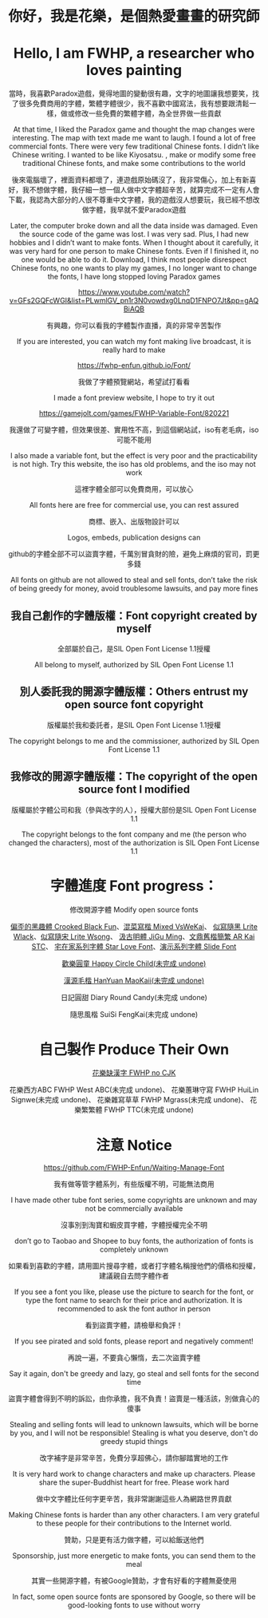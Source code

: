 <div align="center">

# 你好，我是花樂，是個熱愛畫畫的研究師
# Hello, I am FWHP, a researcher who loves painting

當時，我喜歡Paradox遊戲，覺得地圖的變動很有趣，文字的地圖讓我想要笑，找了很多免費商用的字體，繁體字體很少，我不喜歡中國寫法，我有想要跟清鬆一樣，做或修改一些免費的繁體字體，為全世界做一些貢獻

At that time, I liked the Paradox game and thought the map changes were interesting. The map with text made me want to laugh. I found a lot of free commercial fonts. There were very few traditional Chinese fonts. I didn’t like Chinese writing. I wanted to be like Kiyosatsu. , make or modify some free traditional Chinese fonts, and make some contributions to the world

後來電腦壞了，裡面資料都壞了，連遊戲原始碼沒了，我非常傷心，加上有新喜好，我不想做字體，我仔細一想一個人做中文字體超辛苦，就算完成不一定有人會下載，我認為大部分的人很不尊重中文字體，我的遊戲沒人想要玩，我已經不想改做字體，我早就不愛Paradox遊戲

Later, the computer broke down and all the data inside was damaged. Even the source code of the game was lost. I was very sad. Plus, I had new hobbies and I didn’t want to make fonts. When I thought about it carefully, it was very hard for one person to make Chinese fonts. Even if I finished it, no one would be able to do it. Download, I think most people disrespect Chinese fonts, no one wants to play my games, I no longer want to change the fonts, I have long stopped loving Paradox games

https://www.youtube.com/watch?v=GFs2GQFcWGI&list=PLwmlGV_pn1r3N0vowdxg0LnqD1FNPO7Jt&pp=gAQBiAQB

有興趣，你可以看我的字體製作直播，真的非常辛苦製作

If you are interested, you can watch my font making live broadcast, it is really hard to make

https://fwhp-enfun.github.io/Font/

我做了字體預覽網站，希望試打看看

I made a font preview website, I hope to try it out

https://gamejolt.com/games/FWHP-Variable-Font/820221

我還做了可變字體，但效果很差、實用性不高，到這個網站試，iso有老毛病，iso可能不能用

I also made a variable font, but the effect is very poor and the practicability is not high. Try this website, the iso has old problems, and the iso may not work

這裡字體全部可以免費商用，可以放心

All fonts here are free for commercial use, you can rest assured

商標、嵌入、出版物設計可以

Logos, embeds, publication designs can

github的字體全部不可以盜賣字體，千萬別冒貪財的險，避免上麻煩的官司，罰更多錢

All fonts on github are not allowed to steal and sell fonts, don’t take the risk of being greedy for money, avoid troublesome lawsuits, and pay more fines
  
## 我自己創作的字體版權：Font copyright created by myself

全部屬於自己，是SIL Open Font License 1.1授權

All belong to myself, authorized by SIL Open Font License 1.1

## 別人委託我的開源字體版權：Others entrust my open source font copyright

版權屬於我和委託者，是SIL Open Font License 1.1授權

The copyright belongs to me and the commissioner, authorized by SIL Open Font License 1.1

## 我修改的開源字體版權：The copyright of the open source font I modified

版權屬於字體公司和我（參與改字的人），授權大部份是SIL Open Font License 1.1

The copyright belongs to the font company and me (the person who changed the characters), most of the authorization is SIL Open Font License 1.1

# 字體進度 Font progress：
  
[]()

修改開源字體 Modify open source fonts

[偏歪的黑趣體 Crooked Black Fun](https://github.com/FWHP-Enfun/Crooked-Black-Fun)、[混菜寫楷 Mixed VsWeKai](https://github.com/FWHP-Enfun/Mixed-VsWeKai)、
[似寫隨黑 Lrite Wlack](https://github.com/FWHP-Enfun/Lrite-Wlack)、[似寫隨宋 Lrite Wsong](https://github.com/FWHP-Enfun/Lrite-Wsong)、
[汲古明體 JiGu Ming](https://github.com/FWHP-Enfun/JiGu-Ming)、[文鼎舊楷簡繁 AR Kai STC](https://github.com/FWHP-Enfun/AR-Kai-STC)、
[宅在家系列字體 Star Love Font](https://github.com/FWHP-Enfun/Star-Love-Font)、[演示系列字體 Slide Font](https://github.com/FWHP-Enfun/Slide-Font)

[歡樂圓童 Happy Circle Child(未完成 undone)](https://fwhp-enfun.github.io//wiki/Happy%20Circle%20Child/)

[漢源毛楷 HanYuan MaoKaii(未完成 undone)](https://fwhp-enfun.github.io//wiki/HanYuan%20MaoKaii/)
  
日記圓甜 Diary Round Candy(未完成 undone)
  
隨思風楷 SuiSi FengKai(未完成 undone)

# 自己製作 Produce Their Own

[花樂缺漢字 FWHP no CJK](https://github.com/FWHP-Enfun/FWHP-no-CJK)

花樂西方ABC FWHP West ABC(未完成 undone)、
花樂蕙琳守寫 FWHP HuiLin Signwe(未完成 undone)、
花樂雜寫草草 FWHP Mgrass(未完成 undone)、
花樂繁繁體 FWHP TTC(未完成 undone)

# 注意 Notice

https://github.com/FWHP-Enfun/Waiting-Manage-Font

我有做等管字體系列，有些版權不明，可能無法商用

I have made other tube font series, some copyrights are unknown and may not be commercially available

沒事別到淘寶和蝦皮買字體，字體授權完全不明

don’t go to Taobao and Shopee to buy fonts, the authorization of fonts is completely unknown

如果看到喜歡的字體，請用圖片搜尋字體，或者打字體名稱搜他們的價格和授權，建議親自去問字體作者

If you see a font you like, please use the picture to search for the font, or type the font name to search for their price and authorization. It is recommended to ask the font author in person

看到盜賣字體，請檢舉和負評！

If you see pirated and sold fonts, please report and negatively comment!

再說一遍，不要貪心懶惰，去二次盜賣字體

Say it again, don't be greedy and lazy, go steal and sell fonts for the second time

盜賣字體會得到不明的訴訟，由你承擔，我不負責！盜賣是一種活該，別做貪心的傻事

Stealing and selling fonts will lead to unknown lawsuits, which will be borne by you, and I will not be responsible! Stealing is what you deserve, don't do greedy stupid things

改字補字是非常辛苦，免費分享超佛心，請你腳踏實地的工作

It is very hard work to change characters and make up characters. Please share the super-Buddhist heart for free. Please work hard

做中文字體比任何字更辛苦，我非常謝謝這些人為網路世界貢獻

Making Chinese fonts is harder than any other characters. I am very grateful to these people for their contributions to the Internet world.

贊助，只是更有活力做字體，可以給飯送他們

Sponsorship, just more energetic to make fonts, you can send them to the meal

其實一些開源字體，有被Google贊助，才會有好看的字體無憂使用

In fact, some open source fonts are sponsored by Google, so there will be good-looking fonts to use without worry


<!--
**FWHP-Enfun/FWHP-Enfun** is a ✨ _special_ ✨ repository because its `README.md` (this file) appears on your GitHub profile.

Here are some ideas to get you started:

- 🔭 I’m currently working on ...
- 🌱 I’m currently learning ...
- 👯 I’m looking to collaborate on ...
- 🤔 I’m looking for help with ...
- 💬 Ask me about ...
- 📫 How to reach me: ...
- 😄 Pronouns: ...
- ⚡ Fun fact: ...
-->
